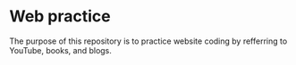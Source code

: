 # Web practice

The purpose of this repository is to practice website coding by refferring to YouTube, books, and blogs.

